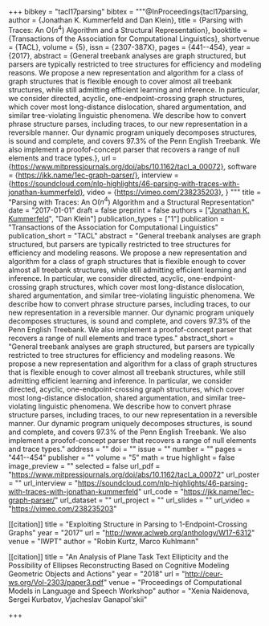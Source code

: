+++
bibkey = "tacl17parsing"
bibtex = """@InProceedings{tacl17parsing,
  author    = {Jonathan K. Kummerfeld  and  Dan Klein},
  title     = {Parsing with Traces: An O($n^4$) Algorithm and a Structural Representation},
  booktitle = {Transactions of the Association for Computational Linguistics},
  shortvenue = {TACL},
  volume    = {5},
  issn      = {2307-387X},
  pages     = {441--454},
  year      = {2017},
  abstract  = {General treebank analyses are graph structured, but parsers are typically restricted to tree structures for efficiency and modeling reasons.  We propose a new representation and algorithm for a class of graph structures that is flexible enough to cover almost all treebank structures, while still admitting efficient learning and inference. In particular, we consider directed, acyclic, one-endpoint-crossing graph structures, which cover most long-distance dislocation, shared argumentation, and similar tree-violating linguistic phenomena. We describe how to convert phrase structure parses, including traces, to our new representation in a reversible manner. Our dynamic program uniquely decomposes structures, is sound and complete, and covers 97.3% of the Penn English Treebank. We also implement a proofof-concept parser that recovers a range of null elements and trace types.},
  url       = {https://www.mitpressjournals.org/doi/abs/10.1162/tacl_a_00072},
  software  = {https://jkk.name/1ec-graph-parser/},
  interview = {https://soundcloud.com/nlp-highlights/46-parsing-with-traces-with-jonathan-kummerfeld},
  video     = {https://vimeo.com/238235203},
}
"""
title = "Parsing with Traces: An O($n^4$) Algorithm and a Structural Representation"
date = "2017-01-01"
draft = false
preprint = false
authors = ["<span style='text-decoration:underline;'>Jonathan K. Kummerfeld</span>", "Dan Klein"]
publication_types = ["1"]
publication = "Transactions of the Association for Computational Linguistics"
publication_short = "TACL"
abstract = "General treebank analyses are graph structured, but parsers are typically restricted to tree structures for efficiency and modeling reasons.  We propose a new representation and algorithm for a class of graph structures that is flexible enough to cover almost all treebank structures, while still admitting efficient learning and inference. In particular, we consider directed, acyclic, one-endpoint-crossing graph structures, which cover most long-distance dislocation, shared argumentation, and similar tree-violating linguistic phenomena. We describe how to convert phrase structure parses, including traces, to our new representation in a reversible manner. Our dynamic program uniquely decomposes structures, is sound and complete, and covers 97.3% of the Penn English Treebank. We also implement a proofof-concept parser that recovers a range of null elements and trace types."
abstract_short = "General treebank analyses are graph structured, but parsers are typically restricted to tree structures for efficiency and modeling reasons.  We propose a new representation and algorithm for a class of graph structures that is flexible enough to cover almost all treebank structures, while still admitting efficient learning and inference. In particular, we consider directed, acyclic, one-endpoint-crossing graph structures, which cover most long-distance dislocation, shared argumentation, and similar tree-violating linguistic phenomena. We describe how to convert phrase structure parses, including traces, to our new representation in a reversible manner. Our dynamic program uniquely decomposes structures, is sound and complete, and covers 97.3% of the Penn English Treebank. We also implement a proofof-concept parser that recovers a range of null elements and trace types."
address = ""
doi = ""
issue = ""
number = ""
pages = "441--454"
publisher = ""
volume = "5"
math = true
highlight = false
image_preview = ""
selected = false
url_pdf = "https://www.mitpressjournals.org/doi/abs/10.1162/tacl_a_00072"
url_poster = ""
url_interview = "https://soundcloud.com/nlp-highlights/46-parsing-with-traces-with-jonathan-kummerfeld"
url_code = "https://jkk.name/1ec-graph-parser/"
url_dataset = ""
url_project = ""
url_slides = ""
url_video = "https://vimeo.com/238235203"

[[citation]]
title = "Exploiting Structure in Parsing to 1-Endpoint-Crossing Graphs"
year = "2017"
url = "http://www.aclweb.org/anthology/W17-6312"
venue = "IWPT"
author = "Robin Kurtz, Marco Kuhlmann"

[[citation]]
title = "An Analysis of Plane Task Text Ellipticity and the Possibility of Ellipses Reconstructing Based on Cognitive Modeling Geometric Objects and Actions"
year = "2018"
url = "http://ceur-ws.org/Vol-2303/paper3.pdf"
venue = "Proceedings of Computational Models in Language and Speech Workshop"
author = "Xenia Naidenova, Sergei Kurbatov, Vjacheslav Ganapol'skii"


+++